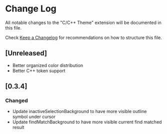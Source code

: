 # Change Log

All notable changes to the "C/C++ Theme" extension will be documented in this file.

Check [Keep a Changelog](http://keepachangelog.com/) for recommendations on how to structure this file.

## [Unreleased]

- Better organized color distribution
- Better C++ token support

## [0.3.4]

### Changed

- Update inactiveSelectionBackground to have more visible outline symbol under cursor
- Update findMatchBackground to have more visible current find matched result
